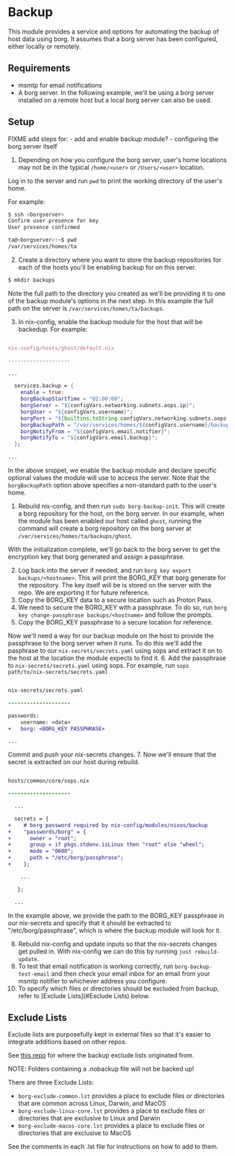 # Backup

This module provides a service and options for automating the backup of host data using borg. It assumes that a borg server has been configured, either locally or remotely.

## Requirements

- msmtp for email notifications
- A borg server. In the following example, we'll be using a borg server installed on a remote host but a local borg server can also be used.

## Setup

FIXME add steps for:
    - add and enable backup module?
    - configuring the borg server itself

1. Depending on how you configure the borg server, user's home locations may not be in the typical `/home/<user>` or `/Users/<user>` location.

Log in to the server and run `pwd` to print the working directory of the user's home.

For example:

```bash
$ ssh <borgserver>
Confirm user presence for key
User presence confirmed

ta@<borgserver>:~$ pwd
/var/services/homes/ta
```
2. Create a directory where you want to store the backup repositories for each of the hosts you'll be enabling backup for on this server.

```bash
$ mkdir backups
```

Note the full path to the directory you created as we'll be providing it to one of the backup module's options in the next step. In this example the full path on the server is `/var/services/homes/ta/backups`.

3. In nix-config, enable the backup module for the host that will be backedup. For example:

```nix

nix-config/hosts/ghost/default.nix

--------------------

...

  services.backup = {
    enable = true;
    borgBackupStartTime = "02:00:00";
    borgServer = "${configVars.networking.subnets.oops.ip}";
    borgUser = "${configVars.username}";
    borgPort = "${builtins.toString configVars.networking.subnets.oops.port}";
    borgBackupPath = "/var/services/homes/${configVars.username}/backups";
    borgNotifyFrom = "${configVars.email.notifier}";
    borgNotifyTo = "${configVars.email.backup}";
  };

...

```

In the above snippet, we enable the backup module and declare specific optional values the module will use to access the server. Note that the `borgBackupPath` option above specifies a non-standard path to the user's home.
1. Rebuild nix-config, and then run `sudo borg-backup-init`. This will create a borg repository for the host, on the borg server. In our example, when the module has been enabled our host called `ghost`, running the command will create a borg repository on the borg server at `/var/services/homes/ta/backups/ghost`.

With the initialization complete, we'll go back to the borg server to get the encryption key that borg generated and assign a passphrase.

2. Log back into the server if needed, and run `borg key export backups/<hostname>`. This will print the BORG_KEY that borg generate for the repository. The key itself will be is stored on the server with the repo. We are exporting it for future reference.
3. Copy the BORG_KEY data to a secure location such as Proton Pass.
4. We need to secure the BORG_KEY with a passphrase. To do so, run `borg key change-passphrase backups/<hostname>` and follow the prompts.
5. Copy the BORG_KEY passphrase to a secure location for reference.

Now we'll need a way for our backup module on the host to provide the passphrase to the borg server when it runs. To do this we'll add the pasphrase to our `nix-secrets/secrets.yaml` using sops and extract it on to the host at the location the module expects to find it.
6. Add the passphrase to `nix-secrets/secrets.yaml` using sops. For example, run `sops path/to/nix-secrets/secrets.yaml`

```diff

nix-secrets/secrets.yaml

--------------------

passwords:
    username: <data>
+   borg: <BORG_KEY PASSPHRASE>

...

```

Commit and push your nix-secrets changes.
7. Now we'll ensure that the secret is extracted on our host during rebuild.

```diff

hosts/common/core/sops.nix

--------------------

  ...

  secrets = {
+    # borg password required by nix-config/modules/nixos/backup
+    "passwords/borg" = {
+      owner = "root";
+      group = if pkgs.stdenv.isLinux then "root" else "wheel";
+      mode = "0600";
+      path = "/etc/borg/passphrase";
+    };

    ...

   };

  ...

```
In the example above, we provide the path to the BORG_KEY passphrase in our nix-secrets and specify that it should be extracted to "/etc/borg/passphrase", which is where the backup module will look for it.

8. Rebuild nix-config and update inputs so that the nix-secrets changes get pulled in. With nix-config we can do this by running `just rebuild-update`.
9. To test that email notification is working correctly, run `borg-backup-test-email` and then check your email inbox for an email from your msmtp notifier to whichever address you configure.
10. To specify which files or directories should be excluded from backup, refer to [Exclude Lists](#Exclude Lists) below.

## Exclude Lists

Exclude lists are purposefully kept in external files so that it's easier to integrate additions based on other repos.

See [this repo](https://github.com/SterlingHooten/borg-backup-exclusions-macos) for where the backup exclude lists originated from.

NOTE: Folders containing a .nobackup file will not be backed up!

There are three Exclude Lists:

- `borg-exclude-common.lst` provides a place to exclude files or directories that are common across Linux, Darwin,  and MacOS
- `borg-exclude-linux-core.lst` provides a place to exclude files or directories that are exclusive to Linux and Darwin
- `borg-exclude-macos-core.lst` provides a place to exclude files or directories that are exclusive to MacOS

See the comments in each .lst file for instructions on how to add to them.
